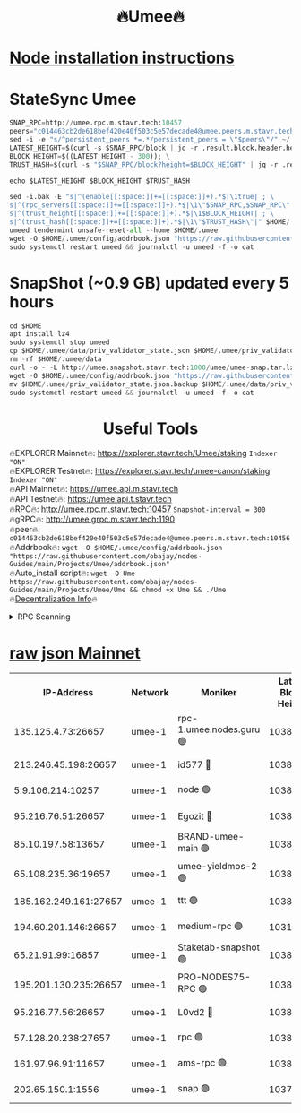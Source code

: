 <h1 align="center"> 🔥Umee🔥</h1>


[Node installation instructions](https://github.com/obajay/nodes-Guides/tree/main/Projects/Umee)
=
# StateSync Umee
```python
SNAP_RPC=http://umee.rpc.m.stavr.tech:10457
peers="c014463cb2de618bef420e40f503c5e57decade4@umee.peers.m.stavr.tech:10456"
sed -i -e "s/^persistent_peers *=.*/persistent_peers = \"$peers\"/" ~/.umee/config/config.toml
LATEST_HEIGHT=$(curl -s $SNAP_RPC/block | jq -r .result.block.header.height); \
BLOCK_HEIGHT=$((LATEST_HEIGHT - 300)); \
TRUST_HASH=$(curl -s "$SNAP_RPC/block?height=$BLOCK_HEIGHT" | jq -r .result.block_id.hash)

echo $LATEST_HEIGHT $BLOCK_HEIGHT $TRUST_HASH

sed -i.bak -E "s|^(enable[[:space:]]+=[[:space:]]+).*$|\1true| ; \
s|^(rpc_servers[[:space:]]+=[[:space:]]+).*$|\1\"$SNAP_RPC,$SNAP_RPC\"| ; \
s|^(trust_height[[:space:]]+=[[:space:]]+).*$|\1$BLOCK_HEIGHT| ; \
s|^(trust_hash[[:space:]]+=[[:space:]]+).*$|\1\"$TRUST_HASH\"|" $HOME/.umee/config/config.toml
umeed tendermint unsafe-reset-all --home $HOME/.umee
wget -O $HOME/.umee/config/addrbook.json "https://raw.githubusercontent.com/obajay/nodes-Guides/main/Projects/Umee/addrbook.json"
sudo systemctl restart umeed && journalctl -u umeed -f -o cat
```
# SnapShot (~0.9 GB) updated every 5 hours
```python
cd $HOME
apt install lz4
sudo systemctl stop umeed
cp $HOME/.umee/data/priv_validator_state.json $HOME/.umee/priv_validator_state.json.backup
rm -rf $HOME/.umee/data
curl -o - -L http://umee.snapshot.stavr.tech:1000/umee/umee-snap.tar.lz4 | lz4 -c -d - | tar -x -C $HOME/.umee --strip-components 2
wget -O $HOME/.umee/config/addrbook.json "https://raw.githubusercontent.com/obajay/nodes-Guides/main/Projects/Umee/addrbook.json"
mv $HOME/.umee/priv_validator_state.json.backup $HOME/.umee/data/priv_validator_state.json
sudo systemctl restart umeed && journalctl -u umeed -f -o cat
```
 <h1 align="center"> Useful Tools</h1>

🔥EXPLORER Mainnet🔥:      https://explorer.stavr.tech/Umee/staking             `Indexer "ON"` \
🔥EXPLORER Testnet🔥:        https://explorer.stavr.tech/umee-canon/staking      `Indexer "ON"` \
🔥API Mainnet🔥:                   https://umee.api.m.stavr.tech \
🔥API Testnet🔥:                     https://umee.api.t.stavr.tech \
🔥RPC🔥:                                   http://umee.rpc.m.stavr.tech:10457                     `Snapshot-interval = 300` \
🔥gRPC🔥:                              http://umee.grpc.m.stavr.tech:1190 \
🔥peer🔥:                     `c014463cb2de618bef420e40f503c5e57decade4@umee.peers.m.stavr.tech:10456` \
🔥Addrbook🔥:    ```wget -O $HOME/.umee/config/addrbook.json "https://raw.githubusercontent.com/obajay/nodes-Guides/main/Projects/Umee/addrbook.json"``` \
🔥Auto_install script🔥: ```wget -O Ume https://raw.githubusercontent.com/obajay/nodes-Guides/main/Projects/Umee/Ume && chmod +x Ume && ./Ume``` \
🔥[Decentralization Info](https://github.com/obajay/StateSync-snapshots/tree/main/Projects/Umee/Decentralization)🔥

<details>
<summary>RPC Scanning</summary>

<h2 align="center"> We scan nodes in real time every 4 hours. And we provide the final result of RPC endpoints.
We cannot influence the operation of these nodes in any way. </h2>


```python
If Voting Power is higher than 0 --> then the Node is a validator of the network and may be subject to attack and be a potential threat to the chain.
```
```python
We marked such validators with a red symbol
```

</details>

[raw json Mainnet](https://rpc-check.umeem.stavr.tech/umeem/rpc-umeem-result.json)
=



<table><tr><th>IP-Address</th><th>Network</th><th>Moniker</th><th>Latest Block Height</th><th>Earliest Block Height</th><th>Catching Up</th><th>Tx Index</th><th>Voting Power</th><th>Scan Time</th></tr><tr><td>135.125.4.73:26657</td><td>umee-1</td><td>rpc-1.umee.nodes.guru 🟢</td><td>10380320</td><td>5167386</td><td>False</td><td>on</td><td>0</td><td>2024-01-31T07:52:08.191025458UTC</td></tr><tr><td>213.246.45.198:26657</td><td>umee-1</td><td>id577 🔴</td><td>10380307</td><td>7100001</td><td>False</td><td>on</td><td>35104869</td><td>2024-01-31T07:50:50.379085319UTC</td></tr><tr><td>5.9.106.214:10257</td><td>umee-1</td><td>node 🟢</td><td>10380316</td><td>7942001</td><td>False</td><td>on</td><td>0</td><td>2024-01-31T07:51:42.536555904UTC</td></tr><tr><td>95.216.76.51:26657</td><td>umee-1</td><td>Egozit 🔴</td><td>10380320</td><td>8262001</td><td>False</td><td>off</td><td>38418323</td><td>2024-01-31T07:52:05.772072397UTC</td></tr><tr><td>85.10.197.58:13657</td><td>umee-1</td><td>BRAND-umee-main 🟢</td><td>10380310</td><td>8427832</td><td>False</td><td>on</td><td>0</td><td>2024-01-31T07:51:07.547583685UTC</td></tr><tr><td>65.108.235.36:19657</td><td>umee-1</td><td>umee-yieldmos-2 🟢</td><td>10380300</td><td>9575548</td><td>False</td><td>on</td><td>0</td><td>2024-01-31T07:50:11.064040101UTC</td></tr><tr><td>185.162.249.161:27657</td><td>umee-1</td><td>ttt 🟢</td><td>10380314</td><td>9733423</td><td>False</td><td>on</td><td>0</td><td>2024-01-31T07:51:32.797741403UTC</td></tr><tr><td>194.60.201.146:26657</td><td>umee-1</td><td>medium-rpc 🟢</td><td>10314086</td><td>9984137</td><td>False</td><td>on</td><td>0</td><td>2024-01-31T07:50:57.100902645UTC</td></tr><tr><td>65.21.91.99:16857</td><td>umee-1</td><td>Staketab-snapshot 🟢</td><td>10380312</td><td>9992001</td><td>False</td><td>off</td><td>0</td><td>2024-01-31T07:51:20.326394842UTC</td></tr><tr><td>195.201.130.235:26657</td><td>umee-1</td><td>PRO-NODES75-RPC 🟢</td><td>10380315</td><td>10280315</td><td>False</td><td>on</td><td>0</td><td>2024-01-31T07:51:39.256138962UTC</td></tr><tr><td>95.216.77.56:26657</td><td>umee-1</td><td>L0vd2 🔴</td><td>10380323</td><td>10280323</td><td>False</td><td>off</td><td>37533048</td><td>2024-01-31T07:52:23.368350695UTC</td></tr><tr><td>57.128.20.238:27657</td><td>umee-1</td><td>rpc 🟢</td><td>10380317</td><td>10337379</td><td>False</td><td>on</td><td>0</td><td>2024-01-31T07:51:51.026458567UTC</td></tr><tr><td>161.97.96.91:11657</td><td>umee-1</td><td>ams-rpc 🟢</td><td>10380323</td><td>10352001</td><td>False</td><td>on</td><td>0</td><td>2024-01-31T07:52:23.661953919UTC</td></tr><tr><td>202.65.150.1:1556</td><td>umee-1</td><td>snap 🟢</td><td>10376770</td><td>10375477</td><td>False</td><td>on</td><td>0</td><td>2024-01-31T07:51:40.163489982UTC</td></tr></table>
